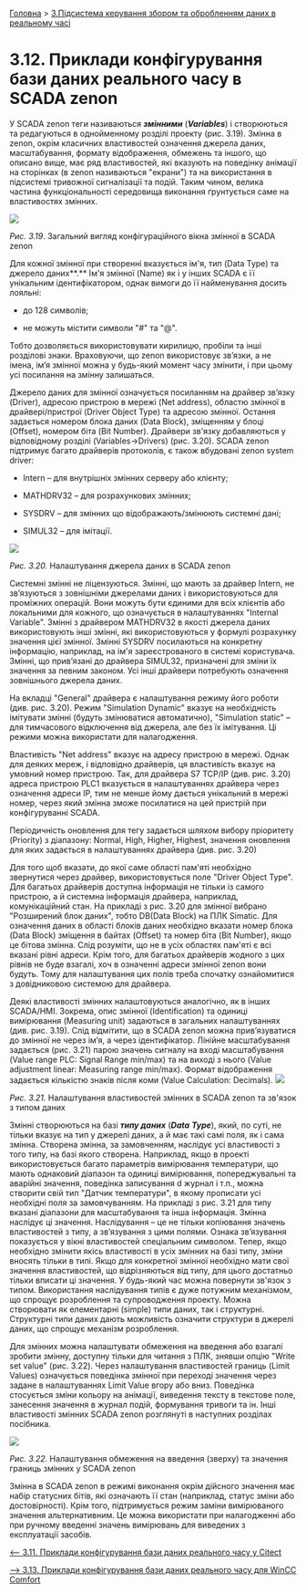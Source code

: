 [Головна](README.md) > [3.Підсистема керування збором та обробленням даних в реальному часі](3.md)

# 3.12. Приклади конфігурування бази даних реального часу   в SCADA zenon

У SCADA zenon теги називаються ***змінними*** (***Variables***) і створюються та редагуються в однойменному розділі проекту (рис. 3.19). Змінна в zenon, окрім класичних властивостей означення джерела даних, масштабування, формату відображення, обмежень та іншого, що описано вище, має ряд властивостей, які вказують на поведінку анімації на сторінках (в zenon називаються "екрани") та на використання в підсистемі тривожної сигналізації та подій. Таким чином, велика частина функціональності середовища виконання ґрунтується саме на властивостях змінних.  

![](media3/3_19.png)                               

*Рис.* *3.19*. Загальний вигляд конфігураційного вікна змінної в SCADA zenon  

Для кожної змінної при створенні вказується ім'я, тип (Data Type) та джерело даних**.** Ім'я змінної (Name) як і у інших SCADA є її унікальним ідентифікатором, однак вимоги до її найменування досить лояльні:

- до 128 символів;

- не можуть містити символи "#" та "@". 

Тобто дозволяється використовувати кирилицю, пробіли та інші розділові знаки. Враховуючи, що zenon використовує зв’язки, а не імена, ім’я змінної можна у будь-який момент часу змінити, і при цьому усі посилання на змінну залишаться.

Джерело даних для змінної означується посиланням на драйвер зв’язку (Driver), адресою пристрою в мережі (Net address), областю змінної в драйвері/пристрої (Driver Object Type) та адресою змінної. Остання задається номером блока даних (Data Block), зміщенням у блоці (Offset), номером біта (Bit Number). Драйвери зв'язку добавляються у відповідному розділі (Variables->Drivers) (рис. 3.20). SCADA zenon підтримує багато драйверів протоколів, є також вбудовані zenon system driver:

- Intern – для внутрішніх змінних серверу або клієнту;

- MATHDRV32 – для розрахункових змінних;

- SYSDRV – для змінних що відображають/змінюють системні дані;

- SIMUL32 – для імітації.

![](media3/3_20.png) 

*Рис. 3.20.* Налаштування джерела даних в SCADA zenon

Системні змінні не ліцензуються. Змінні, що мають за драйвер Intern, не зв’язуються з зовнішніми джерелами даних і використовуються для проміжних операцій. Вони можуть бути єдиними для всіх клієнтів або локальними для кожного, що означується в налаштуваннях "Internal Variable". Змінні з драйвером MATHDRV32 в якості джерела даних використовують інші змінні, які використовуються у формулі розрахунку значення цієї змінної. Змінні SYSDRV посилаються на конкретну інформацію, наприклад, на ім'я зареєстрованого в системі користувача. Змінні, що прив’язані до драйвера SIMUL32, призначені для зміни їх значення за певним законом. Усі інші драйвери потребують означення зовнішнього джерела даних.

На вкладці "General" драйвера є налаштування режиму його роботи (див. рис. 3.20). Режим "Simulation Dynamic" вказує на необхідність імітувати змінні (будуть змінюватися автоматично), "Simulation static" – для тимчасового відключення від джерела, але без їх імітування. Ці режими можна використати для налагодження.          

Властивість "Net address" вказує на адресу пристрою в мережі. Однак для деяких мереж, і відповідно драйверів, ця властивість вказує на умовний номер пристрою. Так, для драйвера S7 TCP/IP (див. рис. 3.20) адреса пристрою PLC1 вказується в налаштуваннях драйвера через означення адреси IP, тим не менше йому дається унікальний в мережі номер, через який змінна зможе посилатися на цей пристрій при конфігуруванні SCADA.

Періодичність оновлення для тегу задається шляхом вибору пріоритету (Priority) з діапазону: Normal, High, Higher, Highest, значення оновлення для яких задається в налаштуваннях драйвера (див. рис. 3.20)   

Для того щоб вказати, до якої саме області пам'яті необхідно звернутися через драйвер, використовується поле "Driver Object Type". Для багатьох драйверів доступна інформація не тільки із самого пристрою, а й системна інформація драйвера, наприклад, комунікаційний стан. На прикладі з рис. 3.20 для змінної вибрано "Розширений блок даних", тобто DB(Data Block) на ПЛК Simatic. Для означення даних в області блоків даних необхідно вказати номер блока (Data Block) зміщення в байтах (Offset) та номер біта (Bit Number), якщо це бітова змінна. Слід розуміти, що не в усіх областях пам'яті є всі вказані рівні адреси. Крім того, для багатьох драйверів жодного з цих рівнів не буде взагалі, хоч в означенні адреси змінної zenon вони будуть. Тому для налаштування цих полів треба спочатку ознайомитися з довідниковою системою для драйвера.       

Деякі властивості змінних налаштовуються аналогічно, як в інших SCADA/HMI. Зокрема, опис змінної (Identification) та одиниці вимірювання (Measuring unit) задаються в загальних налаштуваннях (див. рис. 3.19). Слід відмітити, що в SCADA zenon можна прив’язуватися до змінної не через ім’я, а через ідентифікатор. Лінійне масштабування задається (рис. 3.21) парою значень сигналу на вході масштабування (Value range PLC: Signal Range min/max) та на виході з нього (Value adjustment linear: Measuring range min/max). Формат відображення задається кількістю знаків після коми (Value Calculation: Decimals). 
<a href="media3/3_21.png" target="_blank"><img src="media3/3_21.png"/></a> 

*Рис.* *3.21.* Налаштування властивостей змінних в SCADA zenon та зв'язок з типом даних

Змінні створюються на базі ***типу даних*** (***Data*** ***Type***), який, по суті, не тільки вказує на тип у джерелі даних, а й має такі самі поля, як і сама змінна. Створена змінна, за замовченням, наслідує усі властивості з того типу, на базі якого створена. Наприклад, якщо в проекті використовується багато параметрів вимірювання температури, що мають однаковий діапазон та одиниці вимірювання, попереджувальні та аварійні значення, поведінка записування d журнал і т.п., можна створити свій тип "Датчик температури", в якому прописати усі необхідні поля за замовчуванням. На прикладі з рис. 3.21 для типу вказані діапазони для масштабування та інша інформація. Змінна наслідує ці значення. Наслідування – це не тільки копіювання значень властивостей з типу, а зв’язування з цими полями. Ознака зв’язування показується у вікні властивостей спеціальним символом. Тепер, якщо необхідно змінити якісь властивості в усіх змінних на базі типу, зміни вносять тільки в типі. Якщо для конкретної змінної необхідно мати свої значення властивостей, що відрізняються від типу, для цього достатньо тільки вписати ці значення. У будь-який час можна повернути зв'язок з типом. Використання наслідування типів є дуже потужним механізмом, що спрощує розроблення та супроводження проекту. Можна створювати як елементарні (simple) типи даних, так і структурні. Структурні типи даних дають можливість означити структури в джерелі даних, що спрощує механізм розроблення. 

Для змінних можна налаштувати обмеження на введення або взагалі зробити змінну, доступну тільки для читання з ПЛК, знявши опцію "Write set value" (рис. 3.22). Через налаштування властивостей границь (Limit Values) означується поведінка змінної при переході значення через задане в налаштуваннях Limit Value вгору або вниз. Поведінка стосується зміни кольору на анімації, виведення тексту в текстове поле, занесення значення в журнал подій, формування тривоги та ін. Інші властивості змінних SCADA zenon розглянуті в наступних розділах посібника. 

![](media3/3_22.png)   

*Рис.* *3.22.* Налаштування обмеження на введення (зверху) та значення границь змінних у SCADA zenon

Змінна в SCADA zenon в режимі виконання окрім дійсного значення має набір статусних бітів, які означають її стан (наприклад, статус зміни або достовірності). Крім того, підтримується режим заміни вимірюваного значення альтернативним. Це можна використати при налагодженні або при ручному введенні значень вимірювань для виведених з експлуатації засобів.  

[<-- 3.11. Приклади конфігурування бази даних реального часу у Citect](3_11.md)

[--> 3.13. Приклади конфігурування бази даних реального часу   для WinCC Comfort](3_13.md)